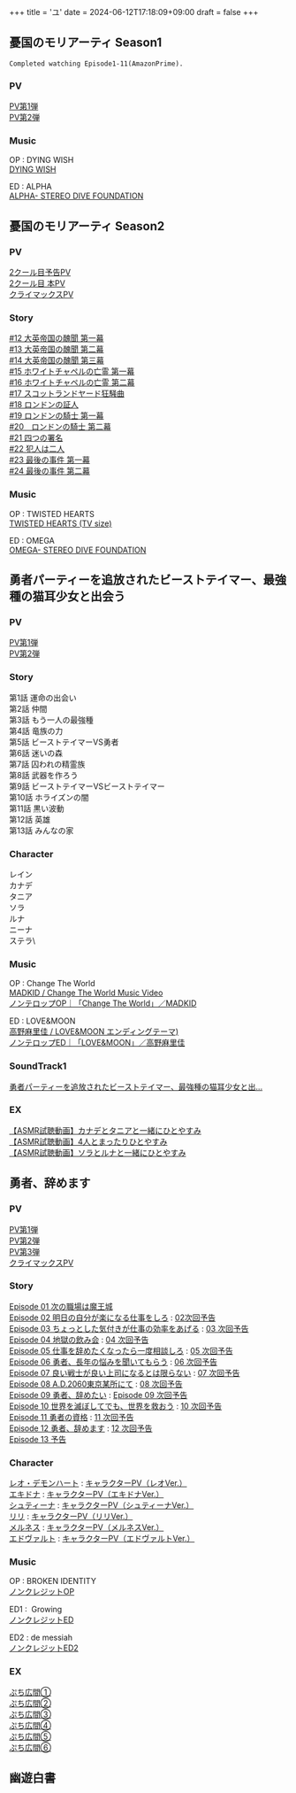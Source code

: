 +++
title = 'ユ'
date = 2024-06-12T17:18:09+09:00
draft = false
+++


## 憂国のモリアーティ Season1
```
Completed watching Episode1-11(AmazonPrime).
```

### PV
[PV第1弾](https://www.youtube.com/watch?v=GSIs-fXJ1Zk)\
[PV第2弾](https://www.youtube.com/watch?v=YA_zLUnLaQM)


### Music
OP : DYING WISH\
[DYING WISH](https://www.youtube.com/watch?v=tzg7L0ZXL9c)

ED : ALPHA\
[ALPHA- STEREO DIVE FOUNDATION](https://www.youtube.com/watch?v=Xe9c85B9Uc8)

## 憂国のモリアーティ Season2

### PV
[2クール目予告PV](https://www.youtube.com/watch?v=iJ8suvaCDyE)\
[2クール目 本PV](https://www.youtube.com/watch?v=DeI3yNsyMKI)\
[クライマックスPV](https://www.youtube.com/watch?v=GYgoP39AfmE)

### Story
[#12 大英帝国の醜聞 第一幕](https://moriarty-anime.com/story/12)\
[#13 大英帝国の醜聞 第二幕](https://moriarty-anime.com/story/13)\
[#14 大英帝国の醜聞 第三幕](https://moriarty-anime.com/story/14)\
[#15 ホワイトチャペルの亡霊 第一幕](https://moriarty-anime.com/story/15)\
[#16 ホワイトチャペルの亡霊 第二幕](https://moriarty-anime.com/story/16)\
[#17 スコットランドヤード狂騒曲](https://moriarty-anime.com/story/17)\
[#18 ロンドンの証人](https://moriarty-anime.com/story/18)\
[#19 ロンドンの騎士 第一幕](https://moriarty-anime.com/story/19)\
[#20　ロンドンの騎士 第二幕](https://moriarty-anime.com/story/20)\
[#21 四つの署名](https://moriarty-anime.com/story/21)\
[#22 犯人は二人](https://moriarty-anime.com/story/22)\
[#23 最後の事件 第一幕](https://moriarty-anime.com/story/23)\
[#24 最後の事件 第二幕](https://moriarty-anime.com/story/24)

### Music
OP : TWISTED HEARTS\
[TWISTED HEARTS (TV size) ](https://www.youtube.com/watch?v=3Ztkwt4Ketw)

ED : OMEGA\
[OMEGA- STEREO DIVE FOUNDATION](https://www.youtube.com/watch?v=D6n2rPCO238)



## 勇者パーティーを追放されたビーストテイマー、最強種の猫耳少女と出会う
  
### PV
[PV第1弾](https://www.youtube.com/watch?v=uGWpNoBYLsI)\
[PV第2弾](https://www.youtube.com/watch?v=s5-f9RDK1B4)

### Story
第1話 運命の出会い\
第2話 仲間\
第3話 もう一人の最強種\
第4話 竜族の力\
第5話 ビーストテイマーVS勇者\
第6話 迷いの森\
第7話 囚われの精霊族\
第8話 武器を作ろう\
第9話 ビーストテイマーVSビーストテイマー\
第10話 ホライズンの闇\
第11話 黒い波動\
第12話 英雄\
第13話 みんなの家

### Character
レイン\
カナデ\
タニア\
ソラ\
ルナ\
ニーナ\
ステラ\

### Music
OP : Change The World\
[MADKID / Change The World Music Video](https://youtu.be/6YoVGDsw2Lo?si=g3_6hB_CY3vTmrhi)\
[ノンテロップOP｜「Change The World」／MADKID](https://www.youtube.com/watch?v=0SNJWRXnhHE)
  
ED : LOVE&MOON\
[高野麻里佳 / LOVE&MOON エンディングテーマ) ](https://youtu.be/r9LvnatbMbw?si=kbvqUXHFWfXsOZJT)\
[ノンテロップED｜「LOVE&MOON」／高野麻里佳](https://www.youtube.com/watch?v=1aQGYPhp8uA)

### SoundTrack1
[勇者パーティーを追放されたビーストテイマー、最強種の猫耳少女と出... ](https://www.youtube.com/watch?v=X5xXaOW_3FY)

### EX
[【ASMR試聴動画】カナデとタニアと一緒にひとやすみ](https://www.youtube.com/watch?v=MVPjVYXsClM)\
[【ASMR試聴動画】4人とまったりひとやすみ](https://www.youtube.com/watch?v=V3oLqJEs5ss)\
[【ASMR試聴動画】ソラとルナと一緒にひとやすみ](https://www.youtube.com/watch?v=_X9ZVISa8mw)

  
## 勇者、辞めます
### PV
[PV第1弾](https://www.youtube.com/watch?v=6oU07KDS9mE)\
[PV第2弾](https://www.youtube.com/watch?v=LmXJ3PBzy6Q)\
[PV第3弾](https://www.youtube.com/watch?v=KP_ynzTiPj8)\
[クライマックスPV](https://www.youtube.com/watch?v=nI_g4vTknpE)

### Story
[Episode 01 次の職場は魔王城](https://yuuyame.com/story/story001.html)\
[Episode 02 明日の自分が楽になる仕事をしろ](https://yuuyame.com/story/story002.html) : [02次回予告](https://www.youtube.com/watch?v=X8PYmQy9by8)\
[Episode 03 ちょっとした気付きが仕事の効率をあげる](https://yuuyame.com/story/story003.html) : [03 次回予告](https://www.youtube.com/watch?v=A8FO5aIaohs)\
[Episode 04 地獄の飲み会](https://yuuyame.com/story/story004.html) : [04 次回予告](https://www.youtube.com/watch?v=lsCe7LlazkM)\
[Episode 05 仕事を辞めたくなったら一度相談しろ](https://yuuyame.com/story/story005.html) : [05 次回予告](https://www.youtube.com/watch?v=SpfnLr_YCVw)\
[Episode 06 勇者、長年の悩みを聞いてもらう](https://yuuyame.com/story/story006.html) : [06 次回予告](https://www.youtube.com/watch?v=r-YbSbKQeI0)\
[Episode 07 良い戦士が良い上司になるとは限らない](https://yuuyame.com/story/story007.html) : [07 次回予告](https://www.youtube.com/watch?v=bwlMHeTaQAE)\
[Episode 08 A.D.2060東京某所にて](https://yuuyame.com/story/story008.html) : [08 次回予告](https://www.youtube.com/watch?v=TNiIkpkWIv0)\
[Episode 09 勇者、辞めたい](https://yuuyame.com/story/story009.html) : [Episode 09 次回予告](https://www.youtube.com/watch?v=QNo-Z91FTxU)\
[Episode 10 世界を滅ぼしてでも、世界を救おう](https://yuuyame.com/story/story010.html) : [10 次回予告](https://www.youtube.com/watch?v=sJJ7MWhDpwk)\
[Episode 11 勇者の資格](https://yuuyame.com/story/story011.html) : [11 次回予告](https://www.youtube.com/watch?v=Ay5yFDWv2UY)\
[Episode 12 勇者、辞めます](https://yuuyame.com/story/story012.html) : [12 次回予告](https://www.youtube.com/watch?v=5jbM_vQpNOY)\
[Episode 13 予告](https://www.youtube.com/watch?v=gMk5883-EWs)

### Character
[レオ・デモンハート](https://yuuyame.com/chara.html) : [キャラクターPV（レオVer.）](https://www.youtube.com/watch?v=t0wuHiDbrrA)\
[エキドナ](https://yuuyame.com/chara02.html) : [キャラクターPV（エキドナVer.）](https://www.youtube.com/watch?v=JhedmCN2eTA)\
[シュティーナ](https://yuuyame.com/chara03.html) : [キャラクターPV（シュティーナVer.）](https://www.youtube.com/watch?v=NY5ecb03d5Y)\
[リリ](https://yuuyame.com/chara04.html) : [キャラクターPV（リリVer.）](https://www.youtube.com/watch?v=AdJBgpz-9ko)\
[メルネス](https://yuuyame.com/chara05.html) : [キャラクターPV（メルネスVer.）](https://www.youtube.com/watch?v=vblDFcyhe1U)\
[エドヴァルト](https://yuuyame.com/chara06.html) : [キャラクターPV（エドヴァルトVer.）](https://www.youtube.com/watch?v=hBq8Q97r4Ro)

### Music
OP : BROKEN IDENTITY\
[ノンクレジットOP](https://www.youtube.com/watch?v=hJt8cctjXr0)

ED1 :  Growing\
[ノンクレジットED](https://www.youtube.com/watch?v=syPqso4Fw9c)

ED2 : de messiah\
[ノンクレジットED2](https://www.youtube.com/watch?v=LSKeaHZ1lRg)

### EX
[ぷち広間①](https://www.youtube.com/watch?v=-Fwh9ySiUCs)\
[ぷち広間②](https://www.youtube.com/watch?v=uo-bQuXwYeA)\
[ぷち広間③](https://www.youtube.com/watch?v=XwktQxtkiFc)\
[ぷち広間④](https://www.youtube.com/watch?v=ybEysxpVfzk)\
[ぷち広間⑤](https://www.youtube.com/watch?v=LCx_I4mLZNY)\
[ぷち広間⑥](https://www.youtube.com/watch?v=eYBIDf2-a3c)

  
  

## 幽遊白書